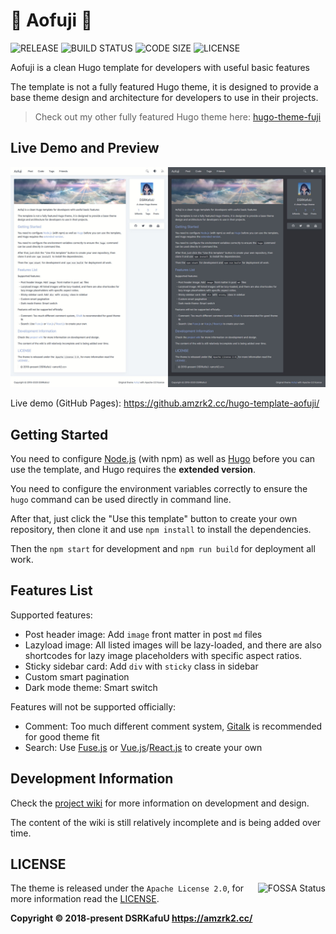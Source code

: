 # 🍥 Aofuji 🍥

![RELEASE](https://img.shields.io/github/v/release/amzrk2/hugo-template-aofuji?style=flat-square) ![BUILD STATUS](https://img.shields.io/github/workflow/status/amzrk2/hugo-template-aofuji/deploy?style=flat-square) ![CODE SIZE](https://img.shields.io/github/languages/code-size/amzrk2/hugo-template-aofuji?style=flat-square) ![LICENSE](https://img.shields.io/github/license/amzrk2/hugo-template-aofuji?style=flat-square)

Aofuji is a clean Hugo template for developers with useful basic features

The template is not a fully featured Hugo theme, it is designed to provide a base theme design and architecture for developers to use in their projects.

> Check out my other fully featured Hugo theme here: [hugo-theme-fuji](https://github.com/amzrk2/hugo-theme-fuji)

## Live Demo and Preview

![PREVIEW](/screenshot.jpg)

Live demo (GitHub Pages): <https://github.amzrk2.cc/hugo-template-aofuji/>

## Getting Started

You need to configure [Node.js](https://nodejs.org/) (with npm) as well as [Hugo](https://gohugo.io/) before you can use the template, and Hugo requires the **extended version**.

You need to configure the environment variables correctly to ensure the `hugo` command can be used directly in command line.

After that, just click the "Use this template" button to create your own repository, then clone it and use `npm install` to install the dependencies.

Then the `npm start` for development and `npm run build` for deployment all work.

## Features List

Supported features:

- Post header image: Add `image` front matter in post `md` files
- Lazyload image: All listed images will be lazy-loaded, and there are also shortcodes for lazy image placeholders with specific aspect ratios.
- Sticky sidebar card: Add `div` with `sticky` class in sidebar
- Custom smart pagination
- Dark mode theme: Smart switch

Features will not be supported officially:

- Comment: Too much different comment system, [Gitalk](https://github.com/gitalk/gitalk) is recommended for good theme fit
- Search: Use [Fuse.js](https://fusejs.io/) or [Vue.js](https://vuejs.org/)/[React.js](https://reactjs.org/) to create your own

## Development Information

Check the [project wiki](https://github.com/amzrk2/hugo-template-aofuji/wiki) for more information on development and design.

The content of the wiki is still relatively incomplete and is being added over time.

## LICENSE

<img align="right" alt="FOSSA Status" src="https://app.fossa.com/api/projects/git%2Bgithub.com%2Famzrk2%2Fhugo-template-aofuji.svg?type=large" />

The theme is released under the `Apache License 2.0`, for more information read the [LICENSE](https://github.com/amzrk2/hugo-template-aofuji/blob/master/LICENSE).

**Copyright © 2018-present DSRKafuU <https://amzrk2.cc/>**
